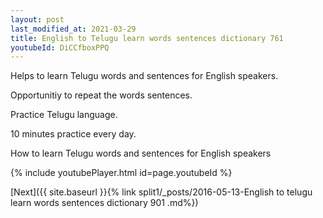 ```yaml
---
layout: post
last_modified_at: 2021-03-29
title: English to Telugu learn words sentences dictionary 761 
youtubeId: DiCCfboxPPQ
---
```

 
 
Helps to learn Telugu words and sentences for English speakers.

Opportunitiy to repeat the words sentences. 

Practice Telugu language. 
 
10 minutes practice every day. 
 
How to learn Telugu words and sentences for English speakers 
 
{% include youtubePlayer.html id=page.youtubeId %}
 
 
[Next]({{ site.baseurl }}{% link  split1/_posts/2016-05-13-English to telugu learn words sentences dictionary 901 .md%})
 
